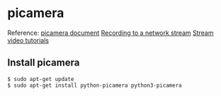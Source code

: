 # picamera
Reference: 
[picamera document](https://picamera.readthedocs.io/)
[Recording to a network stream](https://picamera.readthedocs.io/en/release-1.13/recipes1.html#recording-to-a-network-stream)
[Stream video tutorials](https://www.pyimagesearch.com/page/2/?s=stream+video)

## Install picamera
    $ sudo apt-get update
    $ sudo apt-get install python-picamera python3-picamera

